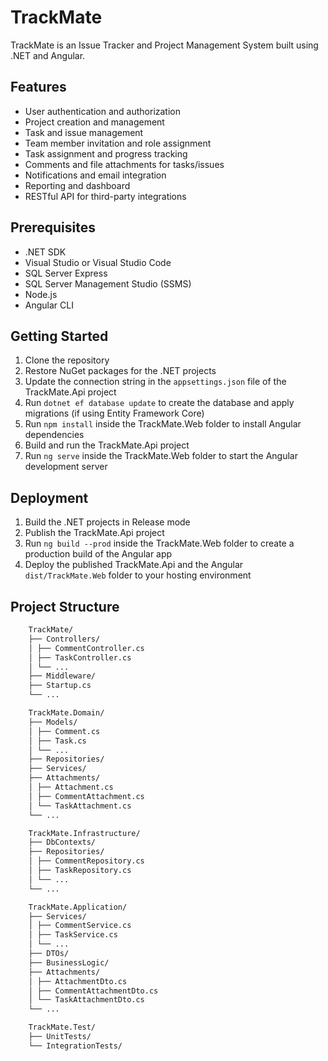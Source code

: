# TrackMate

TrackMate is an Issue Tracker and Project Management System built using .NET and Angular.

## Features

- User authentication and authorization
- Project creation and management
- Task and issue management
- Team member invitation and role assignment
- Task assignment and progress tracking
- Comments and file attachments for tasks/issues
- Notifications and email integration
- Reporting and dashboard
- RESTful API for third-party integrations

## Prerequisites

- .NET SDK
- Visual Studio or Visual Studio Code
- SQL Server Express
- SQL Server Management Studio (SSMS)
- Node.js
- Angular CLI

## Getting Started

1. Clone the repository
2. Restore NuGet packages for the .NET projects
3. Update the connection string in the `appsettings.json` file of the TrackMate.Api project
4. Run `dotnet ef database update` to create the database and apply migrations (if using Entity Framework Core)
5. Run `npm install` inside the TrackMate.Web folder to install Angular dependencies
6. Build and run the TrackMate.Api project
7. Run `ng serve` inside the TrackMate.Web folder to start the Angular development server

## Deployment

1. Build the .NET projects in Release mode
2. Publish the TrackMate.Api project
3. Run `ng build --prod` inside the TrackMate.Web folder to create a production build of the Angular app
4. Deploy the published TrackMate.Api and the Angular `dist/TrackMate.Web` folder to your hosting environment

## Project Structure

```bash
    TrackMate/
    ├── Controllers/
    │ ├── CommentController.cs
    │ ├── TaskController.cs
    │ └── ...
    ├── Middleware/
    ├── Startup.cs
    └── ...

    TrackMate.Domain/
    ├── Models/
    │ ├── Comment.cs
    │ ├── Task.cs
    │ └── ...
    ├── Repositories/
    ├── Services/
    ├── Attachments/
    │ ├── Attachment.cs
    │ ├── CommentAttachment.cs
    │ └── TaskAttachment.cs
    └── ...

    TrackMate.Infrastructure/
    ├── DbContexts/
    ├── Repositories/
    │ ├── CommentRepository.cs
    │ ├── TaskRepository.cs
    │ └── ...
    └── ...

    TrackMate.Application/
    ├── Services/
    │ ├── CommentService.cs
    │ ├── TaskService.cs
    │ └── ...
    ├── DTOs/
    ├── BusinessLogic/
    ├── Attachments/
    │ ├── AttachmentDto.cs
    │ ├── CommentAttachmentDto.cs
    │ └── TaskAttachmentDto.cs
    └── ...

    TrackMate.Test/
    ├── UnitTests/
    └── IntegrationTests/
```
